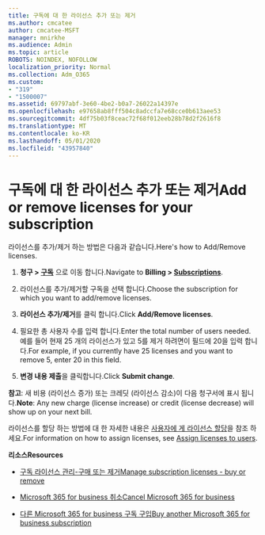 ```yaml
---
title: 구독에 대 한 라이선스 추가 또는 제거
ms.author: cmcatee
author: cmcatee-MSFT
manager: mnirkhe
ms.audience: Admin
ms.topic: article
ROBOTS: NOINDEX, NOFOLLOW
localization_priority: Normal
ms.collection: Adm_O365
ms.custom:
- "319"
- "1500007"
ms.assetid: 69797abf-3e60-4be2-b0a7-26022a14397e
ms.openlocfilehash: e97658ab8fff504c8adccfa7e68cce0b613aee53
ms.sourcegitcommit: 4df75b03f8ceac72f68f012eeb28b78d2f2616f8
ms.translationtype: MT
ms.contentlocale: ko-KR
ms.lasthandoff: 05/01/2020
ms.locfileid: "43957840"
---
```

# <a name="add-or-remove-licenses-for-your-subscription"></a><span data-ttu-id="0fb2a-102">구독에 대 한 라이선스 추가 또는 제거</span><span class="sxs-lookup"><span data-stu-id="0fb2a-102">Add or remove licenses for your subscription</span></span>

<span data-ttu-id="0fb2a-103">라이선스를 추가/제거 하는 방법은 다음과 같습니다.</span><span class="sxs-lookup"><span data-stu-id="0fb2a-103">Here's how to Add/Remove licenses.</span></span>
  
1. <span data-ttu-id="0fb2a-104">**청구 > [구독](https://portal.office.com/adminportal/home#/subscriptions)** 으로 이동 합니다.</span><span class="sxs-lookup"><span data-stu-id="0fb2a-104">Navigate to **Billing > [Subscriptions](https://portal.office.com/adminportal/home#/subscriptions)**.</span></span>

2. <span data-ttu-id="0fb2a-105">라이선스를 추가/제거할 구독을 선택 합니다.</span><span class="sxs-lookup"><span data-stu-id="0fb2a-105">Choose the subscription for which you want to add/remove licenses.</span></span>

3. <span data-ttu-id="0fb2a-106">**라이선스 추가/제거**를 클릭 합니다.</span><span class="sxs-lookup"><span data-stu-id="0fb2a-106">Click **Add/Remove licenses**.</span></span>

4. <span data-ttu-id="0fb2a-107">필요한 총 사용자 수를 입력 합니다.</span><span class="sxs-lookup"><span data-stu-id="0fb2a-107">Enter the total number of users needed.</span></span> <span data-ttu-id="0fb2a-108">예를 들어 현재 25 개의 라이선스가 있고 5를 제거 하려면이 필드에 20을 입력 합니다.</span><span class="sxs-lookup"><span data-stu-id="0fb2a-108">For example, if you currently have 25 licenses and you want to remove 5, enter 20 in this field.</span></span>

5. <span data-ttu-id="0fb2a-109">**변경 내용 제출**을 클릭합니다.</span><span class="sxs-lookup"><span data-stu-id="0fb2a-109">Click **Submit change**.</span></span>

<span data-ttu-id="0fb2a-110">**참고**: 새 비용 (라이선스 증가) 또는 크레딧 (라이선스 감소)이 다음 청구서에 표시 됩니다.</span><span class="sxs-lookup"><span data-stu-id="0fb2a-110">**Note**: Any new charge (license increase) or credit (license decrease) will show up on your next bill.</span></span>

<span data-ttu-id="0fb2a-111">라이선스를 할당 하는 방법에 대 한 자세한 내용은 [사용자에 게 라이선스 할당](https://docs.microsoft.com/microsoft-365/admin/manage/assign-licenses-to-users)을 참조 하세요.</span><span class="sxs-lookup"><span data-stu-id="0fb2a-111">For information on how to assign licenses, see [Assign licenses to users](https://docs.microsoft.com/microsoft-365/admin/manage/assign-licenses-to-users).</span></span>

 <span data-ttu-id="0fb2a-112">**리소스**</span><span class="sxs-lookup"><span data-stu-id="0fb2a-112">**Resources**</span></span>
  
- [<span data-ttu-id="0fb2a-113">구독 라이선스 관리-구매 또는 제거</span><span class="sxs-lookup"><span data-stu-id="0fb2a-113">Manage subscription licenses - buy or remove</span></span>](https://docs.microsoft.com/microsoft-365/commerce/licenses/buy-licenses)

- [<span data-ttu-id="0fb2a-114">Microsoft 365 for business 취소</span><span class="sxs-lookup"><span data-stu-id="0fb2a-114">Cancel Microsoft 365 for business</span></span>](https://support.office.com/article/Cancel-Office-365-for-business-b1bc0bef-4608-4601-813a-cdd9f746709a)

- [<span data-ttu-id="0fb2a-115">다른 Microsoft 365 for business 구독 구입</span><span class="sxs-lookup"><span data-stu-id="0fb2a-115">Buy another Microsoft 365 for business subscription</span></span>](https://support.office.com/article/Buy-another-Office-365-for-business-subscription-fab3b86c-3359-4042-8692-5d4dc7550b7c)
